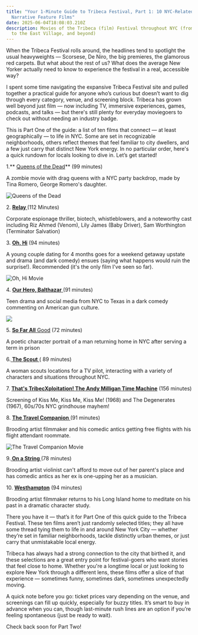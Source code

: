 ```yaml
---
title: "Your 1-Minute Guide to Tribeca Festival, Part 1: 10 NYC-Related
  Narrative Feature Films"
date: 2025-06-04T18:08:03.210Z
description: Movies of the Tribeca (film) Festival throughout NYC (from Tribeca
  to the East Village, and beyond)
---
```

When the Tribeca Festival rolls around, the headlines tend to spotlight the usual heavyweights — Scorsese, De Niro, the big premieres, the glamorous red carpets. But what about the rest of us? What does the average New Yorker actually need to know to experience the festival in a real, accessible way?

I spent some time navigating the expansive Tribeca Festival site and pulled together a practical guide for anyone who’s curious but doesn’t want to dig through every category, venue, and screening block. Tribeca has grown well beyond just film — now including TV, immersive experiences, games, podcasts, and talks — but there's still plenty for everyday moviegoers to check out without needing an industry badge.

This is Part One of the guide: a list of ten films that connect — at least geographically — to life in NYC. Some are set in recognizable neighborhoods, others reflect themes that feel familiar to city dwellers, and a few just carry that distinct New York energy. In no particular order, here's a quick rundown for locals looking to dive in. Let’s get started! 

1﻿.** [Queens of the Dead](https://www.tribecafilm.com/films/queens-of-the-dead-2025)** (99 minutes)

A﻿ zombie movie with drag queens with a NYC party backdrop, made by Tina Romero, George Romero's daughter.

![Queens of the Dead](/images/queens.png "Queens of the Dead")

2﻿. **[Relay ](https://www.tribecafilm.com/films/relay-2025)**(112 Minutes)

C﻿orporate espionage thriller, biotech, whistleblowers, and a noteworthy cast including Riz Ahmed (Venom), Lily James (Baby Driver), Sam Worthington (Terminator Salvation)

3﻿. **[Oh, Hi](https://www.tribecafilm.com/films/oh-hi-2025)** (94 minutes)

A﻿ young couple dating for 4 months goes for a weekend getaway upstate and drama (and dark comedy) ensues (saying what happens would ruin the surprise!). Recommended (it's the only film I've seen so far).

![Oh, Hi Movie](/images/ohhi.png "Oh, Hi Movie")

4﻿. [**Our Hero, Balthazar** ](https://www.tribecafilm.com/films/our-hero-balthazar-2025)(91 minutes)

T﻿een drama and social media from NYC to Texas in a dark comedy commenting on American gun culture.

![](/images/balthazar.png)

5﻿. [**So Far All** Good](https://www.tribecafilm.com/films/so-far-all-good-2025) (72 minutes)

A﻿ poetic character portrait of a man returning home in NYC after serving a term in prison

6﻿.[ **The Scout** ](https://www.tribecafilm.com/films/scout-2025)( 89 minutes)

A﻿ woman scouts locations for a TV pilot, interacting with a variety of characters and situations throughout NYC.

7﻿. **[That's TribecXploitation! The Andy Milligan Time Machine](https://www.tribecafilm.com/films/that-s-tribecxploitation-the-andy-milligan-time-machine-2025)** (156 minutes)

S﻿creening of Kiss Me, Kiss Me, Kiss Me! (1968) and The Degenerates (1967), 60s/70s NYC grindhouse mayhem!

8﻿. [**The Travel Companion** ](https://www.tribecafilm.com/films/travel-companion-2025)(91 minutes) 

B﻿rooding artist filmmaker and his comedic antics getting free flights with his flight attendant roommate.

![The Travel Companion Movie](/images/tribeca2501.jpg "The Travel Companion Movie")

9﻿.**[ On a String ](https://www.tribecafilm.com/films/on-a-string-2025)**(78 minutes)

B﻿rooding artist violinist can't afford to move out of her parent's place and has comedic antics as her ex is one-upping her as a musician. 

1﻿0. **[Westhampton](https://www.tribecafilm.com/films/westhampton-2025)** (94 minutes)

B﻿rooding artist filmmaker returns to his Long Island home to meditate on his past in a dramatic character study.



There you have it — that’s it for Part One of this quick guide to the Tribeca Festival. These ten films aren’t just randomly selected titles; they all have some thread tying them to life in and around New York City — whether they’re set in familiar neighborhoods, tackle distinctly urban themes, or just carry that unmistakable local energy.

Tribeca has always had a strong connection to the city that birthed it, and these selections are a great entry point for festival-goers who want stories that feel close to home. Whether you're a longtime local or just looking to explore New York through a different lens, these films offer a slice of that experience — sometimes funny, sometimes dark, sometimes unexpectedly moving.

A quick note before you go: ticket prices vary depending on the venue, and screenings can fill up quickly, especially for buzzy titles. It’s smart to buy in advance when you can, though last-minute rush lines are an option if you’re feeling spontaneous (just be ready to wait).

Check back soon for Part Two!